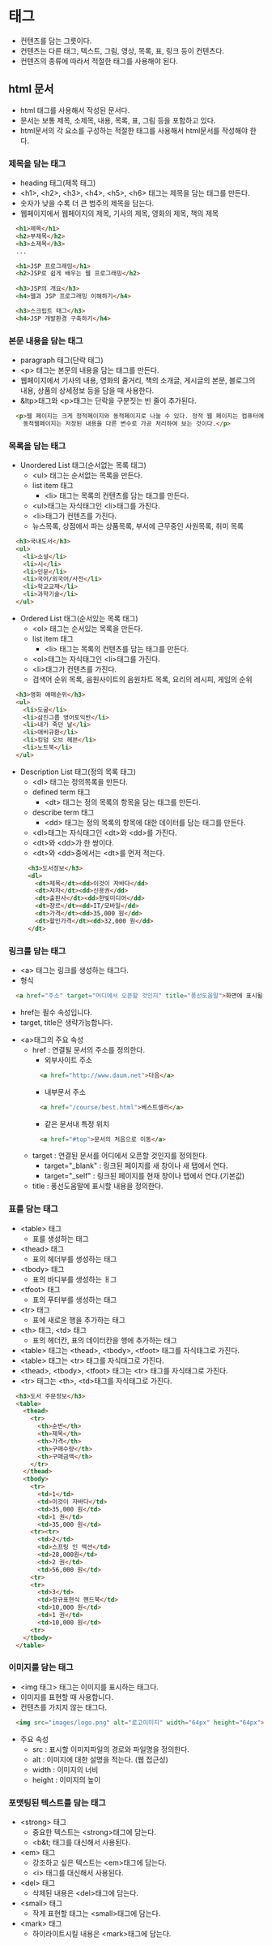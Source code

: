 # 태그
- 컨텐츠를 담는 그릇이다.
- 컨텐츠는 다른 태그, 텍스트, 그림, 영상, 목록, 표, 링크 등이 컨텐츠다.
- 컨텐츠의 종류에 따라서 적절한 태그를 사용해야 된다.

## html 문서
- html 태그를 사용해서 작성된 문서다.
- 문서는 보통 제목, 소제목, 내용, 목록, 표, 그림 등을 포함하고 있다.
- html문서의 각 요소를 구성하는 적절한 태그를 사용해서 html문서를 작성해야 한다.

### 제목을 담는 태그
- heading 태그(제목 태그)
- &lt;h1&gt;, &lt;h2&gt;, &lt;h3&gt;, &lt;h4&gt;, &lt;h5&gt;, &lt;h6&gt; 태그는 제목을 담는 태그를 만든다.
- 숫자가 낮을 수록 더 큰 범주의 제목을 담는다.
- 웹페이지에서 웹페이지의 제목, 기사의 제목, 영화의 제목, 책의 제목
```html
  <h1>제목</h1>
  <h2>부제목</h2>
  <h3>소제목</h3>
  ...
```
```html
  <h1>JSP 프로그래밍</h1>
  <h2>JSP로 쉽게 배우는 웹 프로그래밍</h2>
  
  <h3>JSP의 개요</h3>
  <h4>웹과 JSP 프로그래밍 이해하기</h4>

  <h3>스크립트 태그</h3>
  <h4>JSP 개발환경 구축하기</h4>
```

### 본문 내용을 담는 태그
- paragraph 태그(단락 태그)
- &lt;p&gt; 태그는 본문의 내용을 담는 태그를 만든다.
- 웹페이지에서 기사의 내용, 영화의 줄거리, 책의 소개글, 게시글의 본문, 블로그의 내용, 상품의 상세정보 등을 담을 때 사용한다.
- &ltp&gt;태그와 &lt;p&gt;태그는 단락을 구분짓는 빈 줄이 추가된다.
```html
  <p>웹 페이지는 크게 정적페이지와 동적페이지로 나눌 수 있다. 정적 웹 페이지는 컴퓨터에 저장된 텍스트 파일을 그대로 보는 것이고, 
    동적웹페이지는 저장된 내용을 다른 변수로 가공 처리하여 보는 것이다.</p>
```

### 목록을 담는 태그
- Unordered List 태그(순서없는 목록 태그)
  + &lt;ul&gt; 태그는 순서없는 목록을 만든다.
  + list item 태그
    * &lt;li&gt; 태그는 목록의 컨텐츠를 담는 태그를 만든다.
  + &lt;ul&gt;태그는 자식태그인 &lt;li&gt;태그를 가진다.
  + &lt;li&gt;태그가 컨텐츠를 가진다.
  + 뉴스목록, 상점에서 파는 상품목록, 부서에 근무중인 사원목록, 취미 목록
```html
  <h3>국내도서</h3>
  <ul>
    <li>소설</li> 
    <li>시</li> 
    <li>인문</li> 
    <li>국어/외국어/사전</li> 
    <li>학교교재</li> 
    <li>과학기술</li> 
  </ul>
```
- Ordered List 태그(순서있는 목록 태그)
  + &lt;ol&gt; 태그는 순서있는 목록을 만든다.
  + list item 태그
    * &lt;li&gt; 태그는 목록의 컨텐츠를 담는 태그를 만든다.
  + &lt;ol&gt;태그는 자식태그인 &lt;li&gt;태그를 가진다.
  + &lt;li&gt;태그가 컨텐츠를 가진다.
  + 검색어 순위 목록, 음원사이트의 음원차트 목록, 요리의 레시피, 게임의 순위
```html
  <h3>영화 얘매순위</h3>
  <ul>
    <li>도굴</li> 
    <li>삼진그룹 영어토익반</li> 
    <li>내가 죽던 날</li> 
    <li>애비규환</li> 
    <li>킹덤 오브 헤븐</li> 
    <li>노트북</li> 
  </ul>
```
- Description List 태그(정의 목록 태그)
  + &lt;dl&gt; 태그는 정의목록을 만든다.
  + defined term 태그
    * &lt;dt&gt; 태그는 정의 목록의 항목을 담는 태그를 만든다.
  + describe term 태그
    * &lt;dd&gt; 태그는 정의 목록의 항목에 대한 데이터를 담는 태그를 만든다.
  + &lt;dl&gt;태그는 자식태그인 &lt;dt&gt;와 &lt;dd&gt;를 가진다.
  + &lt;dt&gt;와 &lt;dd&gt;가 한 쌍이다.
  + &lt;dt&gt;와 &lt;dd&gt;중에서는 &lt;dt&gt;를 먼저 적는다.
  ```html
    <h3>도서정보</h3>
    <dl>
      <dt>제목</dt><dd>이것이 자바다</dd>
      <dt>저자</dt><dd>신용권</dd>
      <dt>출판사</dt><dd>한빛미디어</dd>
      <dt>쟝르</dt><dd>IT/모바일</dd>
      <dt>가격</dt><dd>35,000 원</dd>
      <dt>할인가격</dt><dd>32,000 원</dd>
    </dt>
  ```
  
### 링크를 담는 태그
- &lt;a&gt; 태그는 링크를 생성하는 태그다.
- 형식
```html
  <a href="주소" target="어디에서 오픈할 것인지" title="풍선도움말">화면에 표시될 텍스트</a>
```
  + href는 필수 속성입니다.
  + target, title은 생략가능합니다.
- &lt;a&gt;태그의 주요 속성
  + href : 연결될 문서의 주소를 정의한다.
    * 외부사이트 주소		
    ```html
      <a href="http://www.daum.net">다음</a>
    ```
    * 내부문서 주소
    ```html
      <a href="/course/best.html">베스트셀러</a>
    ```
    * 같은 문서내 특정 위치
    ```html
      <a href="#top">문서의 처음으로 이동</a>
    ```
  + target : 연결된 문서를 어디에서 오픈할 것인지를 정의한다.
    * target="_blank" : 링크된 페이지를 새 창이나 새 탭에서 연다.
    * target="_self" : 링크된 페이지를 현재 창이나  탭에서 연다.(기본값)
  + title	: 풍선도움말에 표시할 내용을 정의한다.

### 표를 담는 태그
- &lt;table&gt; 태그
  + 표를 생성하는 태그
- &lt;thead&gt; 태그
  + 표의 헤더부를 생성하는 태그
- &lt;tbody&gt; 태그
  + 표의 바디부를 생성하는 ㅐ그
- &lt;tfoot&gt; 태그
  + 표의 푸터부를 생성하는 태그
- &lt;tr&gt; 태그
  + 표에 새로운 행을 추가하는 태그
- &lt;th&gt; 태그, &lt;td&gt; 태그
  + 표의 헤더칸, 표의 데이터칸을 행에 추가하는 태그
- &lt;table&gt; 태그는 &lt;thead&gt;, &lt;tbody&gt;, &lt;tfoot&gt; 태그를 자식태그로 가진다.
- &lt;table&gt; 태그는 &lt;tr&gt; 태그를 자식태그로 가진다.
- &lt;thead&gt;, &lt;tbody&gt;, &lt;tfoot&gt; 태그는 &lt;tr&gt; 태그를 자식태그로 가진다.
- &lt;tr&gt; 태그는 &lt;th&gt;, &lt;td&gt;태그를 자식태그로 가진다.
```html
  <h3>도서 주문정보</h3>
  <table>
    <thead>
      <tr>
        <th>순번</th>
        <th>제목</th>
        <th>가격</th>
        <th>구매수량</th>
        <th>구매금액</th>
      </tr>
    </thead>
    <tbody>
      <tr>
        <td>1</td>
        <td>이것이 자바다</td>
        <td>35,000 원</td>
        <td>1 권</td>
        <td>35,000 원</td>
      <tr><tr>
        <td>2</td>
        <td>스프링 인 액션</td>
        <td>28,000원</td>
        <td>2 권</td>
        <td>56,000 원</td>
      <tr>
      <tr>
        <td>3</td>
        <td>정규표현식 핸드북</td>
        <td>10,000 원</td>
        <td>1 권</td>
        <td>10,000 원</td>
      <tr>
    </tbody>
  </table>
```

### 이미지를 담는 태그
- &lt;img 태그&gt; 태그는 이미지를 표시하는 태그다.
- 이미지를 표현할 때 사용합니다.
- 컨텐츠를 가지지 않는 태그다.
```html
  <img src="images/logo.png" alt="로고이미지" width="64px" height="64px">
```
- 주요 속성
  + src : 표시할 이미지파일의 경로와 파일명을 정의한다.
  + alt : 이미지에 대한 설명을 적는다. (웹 접근성)
  + width : 이미지의 너비
  + height : 이미지의 높이
  
### 포맷팅된 텍스트를 담는 태그
- &lt;strong&gt; 태그
  + 중요한 텍스트는 &lt;strong&gt;태그에 담는다.
  + &lt;b&t; 태그를 대신해서 사용된다.
- &lt;em&gt; 태그
  + 강조하고 싶은 텍스트는 &lt;em&gt;태그에 담는다.
  + &lt;i&gt; 태그를 대신해서 사용된다.
- &lt;del&gt; 태그
  + 삭제된 내용은 &lt;del&gt;태그에 담는다.
- &lt;small&gt; 태그
  + 작게 표현할 태그는 &lt;small&gt;태그에 담는다.
- &lt;mark&gt; 태그
  + 하이라이트시킬 내용은 &lt;mark&gt;태그에 담는다.










